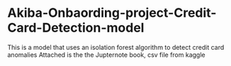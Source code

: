 # Akiba-Onbaording-project-Credit-Card-Detection-model
This is a model that uses an isolation forest algorithm to detect credit card anomalies 
Attached is the the Jupternote book, csv file from kaggle
